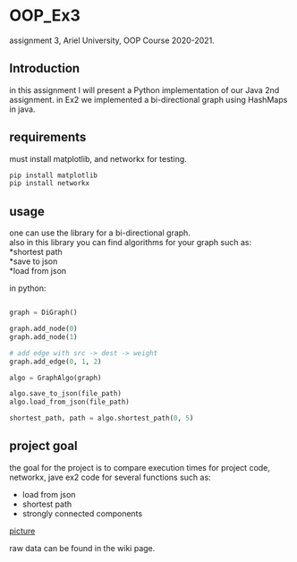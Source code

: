 # OOP_Ex3

assignment 3, Ariel University, OOP Course 2020-2021.

## Introduction

in this assignment I will present a Python implementation of our Java 2nd assignment.
in Ex2 we implemented a bi-directional graph using HashMaps in java.

## requirements

must install matplotlib, and networkx for testing.

```bash
pip install matplotlib
pip install networkx
```

## usage

one can use the library for a bi-directional graph. <br/>
also in this library you can find algorithms for your graph such as: <br/>
*shortest path <br/>
*save to json <br/>
*load from json <br/>

in python:

```python

graph = DiGraph()

graph.add_node(0)
graph.add_node(1)

# add edge with src -> dest -> weight
graph.add_edge(0, 1, 2)

algo = GraphAlgo(graph)

algo.save_to_json(file_path)
algo.load_from_json(file_path)

shortest_path, path = algo.shortest_path(0, 5)
```

## project goal

the goal for the project is to compare execution times for project code, networkx, jave ex2 code
for several functions such as: <br/>
* load from json
* shortest path
* strongly connected components

[picture](images/graph.png)

raw data can be found in the wiki page.
